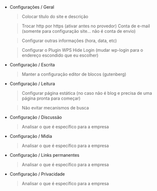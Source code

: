 - Configurações / Geral
    > Colocar título do site e descrição

    > Trocar http por https (ativar antes no provedor)
    > Conta de e-mail (somente para configuração site... não é conta de envio)

    > Configurar outras informações (hora, data, etc)

    > Configurar o Plugin WPS Hide Login (mudar wp-login para o endereço escondido que eu escolher)


- Configuração / Escrita
    > Manter a configuração editor de blocos (gutenberg)

- Configuração / Leitura
    > Configurar página estática (no caso não é blog e precisa de uma página pronta para começar)
    
    > Não evitar mecanismos de busca

- Configuração / Discussão
    > Analisar o que é específico para a empresa

- Configuração / Midia
    > Analisar o que é específico para a empresa

- Configuração / Links permanentes
    > Analisar o que é específico para a empresa

- Configuração / Privacidade
    > Analisar o que é específico para a empresa